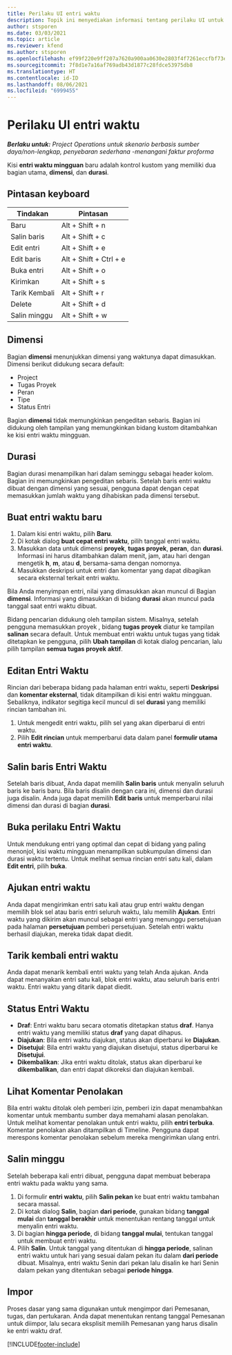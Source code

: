 ```yaml
---
title: Perilaku UI entri waktu
description: Topik ini menyediakan informasi tentang perilaku UI untuk entri waktu.
author: stsporen
ms.date: 03/03/2021
ms.topic: article
ms.reviewer: kfend
ms.author: stsporen
ms.openlocfilehash: ef99f220e9ff207a7620a900aa0630e2803f4f7261eccfbf73ed79717648bf92
ms.sourcegitcommit: 7f8d1e7a16af769adb43d1877c28fdce53975db8
ms.translationtype: HT
ms.contentlocale: id-ID
ms.lasthandoff: 08/06/2021
ms.locfileid: "6999455"
---
```

# <a name="time-entry-ui-behavior"></a>Perilaku UI entri waktu

_**Berlaku untuk:** Project Operations untuk skenario berbasis sumber daya/non-lengkap, penyebaran sederhana -menangani faktur proforma_


Kisi **entri waktu mingguan** baru adalah kontrol kustom yang memiliki dua bagian utama, **dimensi**, dan **durasi**.

## <a name="keyboard-shortcuts"></a>Pintasan keyboard
| Tindakan        | Pintasan                  |
|------------   |------------------------   |
| Baru           | Alt + Shift + n           |
| Salin baris      | Alt + Shift + c           |
| Edit entri    | Alt + Shift + e           |
| Edit baris      | Alt + Shift + Ctrl + e    |
| Buka entri    | Alt + Shift + o           |
| Kirimkan        | Alt + Shift + s           |
| Tarik Kembali        | Alt + Shift + r           |
| Delete        | Alt + Shift + d           |
| Salin minggu     | Alt + Shift + w           |

## <a name="dimensions"></a>Dimensi
Bagian **dimensi** menunjukkan dimensi yang waktunya dapat dimasukkan. Dimensi berikut didukung secara default:

  - Project
  - Tugas Proyek
  - Peran
  - Tipe
  - Status Entri

Bagian **dimensi** tidak memungkinkan pengeditan sebaris. Bagian ini didukung oleh tampilan yang memungkinkan bidang kustom ditambahkan ke kisi entri waktu mingguan.

## <a name="duration"></a>Durasi
Bagian durasi menampilkan hari dalam seminggu sebagai header kolom. Bagian ini memungkinkan pengeditan sebaris. Setelah baris entri waktu dibuat dengan dimensi yang sesuai, pengguna dapat dengan cepat memasukkan jumlah waktu yang dihabiskan pada dimensi tersebut.

## <a name="create-a-new-time-entry"></a>Buat entri waktu baru

1. Dalam kisi entri waktu, pilih **Baru**. 
2. Di kotak dialog **buat cepat entri waktu**, pilih tanggal entri waktu.
3. Masukkan data untuk dimensi **proyek**, **tugas proyek**, **peran**, dan **durasi**. Informasi ini harus ditambahkan dalam menit, jam, atau hari dengan mengetik **h**, **m**, atau **d**, bersama-sama dengan nomornya. 
4. Masukkan deskripsi untuk entri dan komentar yang dapat dibagikan secara eksternal terkait entri waktu. 

Bila Anda menyimpan entri, nilai yang dimasukkan akan muncul di Bagian **dimensi**. Informasi yang dimasukkan di bidang **durasi** akan muncul pada tanggal saat entri waktu dibuat.

Bidang pencarian didukung oleh tampilan sistem. Misalnya, setelah pengguna memasukkan proyek , bidang **tugas proyek** diatur ke tampilan **salinan** secara default. Untuk membuat entri waktu untuk tugas yang tidak ditetapkan ke pengguna, pilih **Ubah tampilan** di kotak dialog pencarian, lalu pilih tampilan **semua tugas proyek aktif**.

## <a name="edit-a-time-entry"></a>Editan Entri Waktu 
Rincian dari beberapa bidang pada halaman entri waktu, seperti **Deskripsi** dan **komentar eksternal**, tidak ditampilkan di kisi entri waktu mingguan. Sebaliknya, indikator segitiga kecil muncul di sel **durasi** yang memiliki rincian tambahan ini. 

1. Untuk mengedit entri waktu, pilih sel yang akan diperbarui di entri waktu.
2. Pilih **Edit rincian** untuk memperbarui data dalam panel **formulir utama entri waktu**. 

## <a name="copy-a-time-entry-row"></a>Salin baris Entri Waktu
Setelah baris dibuat, Anda dapat memilih **Salin baris** untuk menyalin seluruh baris ke baris baru. Bila baris disalin dengan cara ini, dimensi dan durasi juga disalin. Anda juga dapat memilih **Edit baris** untuk memperbarui nilai dimensi dan durasi di bagian **durasi**.

## <a name="open-a-time-entry-behavior"></a>Buka perilaku Entri Waktu
Untuk mendukung entri yang optimal dan cepat di bidang yang paling menonjol, kisi waktu mingguan menampilkan subkumpulan dimensi dan durasi waktu tertentu. Untuk melihat semua rincian entri satu kali, dalam **Edit entri**, pilih **buka**.

## <a name="submit-a-time-entry"></a>Ajukan entri waktu
Anda dapat mengirimkan entri satu kali atau grup entri waktu dengan memilih blok sel atau baris entri seluruh waktu, lalu memilih **Ajukan**. Entri waktu yang dikirim akan muncul sebagai entri yang menunggu persetujuan pada halaman **persetujuan** pemberi persetujuan. Setelah entri waktu berhasil diajukan, mereka tidak dapat diedit.

## <a name="recall-a-time-entry"></a>Tarik kembali entri waktu
Anda dapat menarik kembali entri waktu yang telah Anda ajukan. Anda dapat menanyakan entri satu kali, blok entri waktu, atau seluruh baris entri waktu. Entri waktu yang ditarik dapat diedit.

## <a name="time-entry-status"></a>Status Entri Waktu

- **Draf**: Entri waktu baru secara otomatis ditetapkan status **draf**. Hanya entri waktu yang memiliki status **draf** yang dapat dihapus.
- **Diajukan**: Bila entri waktu diajukan, status akan diperbarui ke **Diajukan**. 
- **Disetujui**: Bila entri waktu yang diajukan disetujui, status diperbarui ke **Disetujui**. 
- **Dikembalikan**: Jika entri waktu ditolak, status akan diperbarui ke **dikembalikan**, dan entri dapat dikoreksi dan diajukan kembali. 

## <a name="view-rejection-comments"></a>Lihat Komentar Penolakan
Bila entri waktu ditolak oleh pemberi izin, pemberi izin dapat menambahkan komentar untuk membantu sumber daya memahami alasan penolakan. Untuk melihat komentar penolakan untuk entri waktu, pilih **entri terbuka**. Komentar penolakan akan ditampilkan di Timeline. Pengguna dapat merespons komentar penolakan sebelum mereka mengirimkan ulang entri.

## <a name="copy-week"></a>Salin minggu
Setelah beberapa kali entri dibuat, pengguna dapat membuat beberapa entri waktu pada waktu yang sama.

1. Di formulir **entri waktu**, pilih **Salin pekan** ke buat entri waktu tambahan secara massal. 
2. Di kotak dialog **Salin**, bagian **dari periode**, gunakan bidang **tanggal mulai** dan **tanggal berakhir** untuk menentukan rentang tanggal untuk menyalin entri waktu. 
3. Di bagian **hingga periode**, di bidang **tanggal mulai**, tentukan tanggal untuk membuat entri waktu. 
4. Pilih **Salin**. Untuk tanggal yang ditentukan di **hingga periode**, salinan entri waktu untuk hari yang sesuai dalam pekan itu dalam **dari periode** dibuat. Misalnya, entri waktu Senin dari pekan lalu disalin ke hari Senin dalam pekan yang ditentukan sebagai **periode hingga**.

## <a name="import"></a>Impor
Proses dasar yang sama digunakan untuk mengimpor dari Pemesanan, tugas, dan pertukaran. Anda dapat menentukan rentang tanggal Pemesanan untuk diimpor, lalu secara eksplisit memilih Pemesanan yang harus disalin ke entri waktu draf. 


[!INCLUDE[footer-include](../includes/footer-banner.md)]
